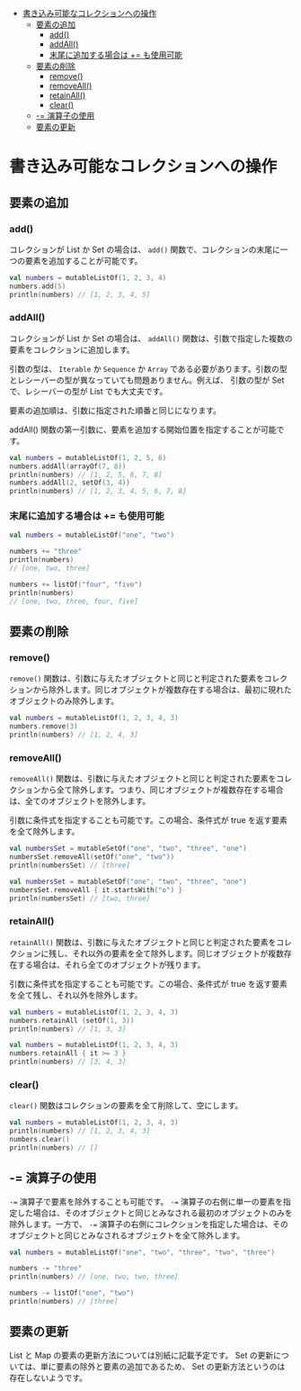 - [書き込み可能なコレクションへの操作](#書き込み可能なコレクションへの操作)
  - [要素の追加](#要素の追加)
    - [add()](#add)
    - [addAll()](#addall)
    - [末尾に追加する場合は += も使用可能](#末尾に追加する場合は--も使用可能)
  - [要素の削除](#要素の削除)
    - [remove()](#remove)
    - [removeAll()](#removeall)
    - [retainAll()](#retainall)
    - [clear()](#clear)
  - [-= 演算子の使用](#--演算子の使用)
  - [要素の更新](#要素の更新)


# 書き込み可能なコレクションへの操作

## 要素の追加

### add()

コレクションが List か Set の場合は、 `add()` 関数で、コレクションの末尾に一つの要素を追加することが可能です。

```kotlin
val numbers = mutableListOf(1, 2, 3, 4)
numbers.add(5)
println(numbers) // [1, 2, 3, 4, 5]
```


### addAll()

コレクションが List か Set の場合は、 `addAll()` 関数は、引数で指定した複数の要素をコレクションに追加します。

引数の型は、 `Iterable` か `Sequence` か `Array` である必要があります。引数の型とレシーバーの型が異なっていても問題ありません。例えば、 引数の型が Set で、レシーバーの型が List でも大丈夫です。

要素の追加順は、引数に指定された順番と同じになります。

addAll() 関数の第一引数に、要素を追加する開始位置を指定することが可能です。

```kotlin
val numbers = mutableListOf(1, 2, 5, 6)
numbers.addAll(arrayOf(7, 8))
println(numbers) // [1, 2, 5, 6, 7, 8]
numbers.addAll(2, setOf(3, 4))
println(numbers) // [1, 2, 3, 4, 5, 6, 7, 8]
```


### 末尾に追加する場合は += も使用可能

```kotlin
val numbers = mutableListOf("one", "two")

numbers += "three"
println(numbers)
// [one, two, three]

numbers += listOf("four", "five")    
println(numbers)
// [one, two, three, four, five]
```


## 要素の削除

### remove()

`remove()` 関数は、引数に与えたオブジェクトと同じと判定された要素をコレクションから除外します。同じオブジェクトが複数存在する場合は、最初に現れたオブジェクトのみ除外します。

```kotlin
val numbers = mutableListOf(1, 2, 3, 4, 3)
numbers.remove(3)
println(numbers) // [1, 2, 4, 3]
```


### removeAll()

`removeAll()` 関数は、引数に与えたオブジェクトと同じと判定された要素をコレクションから全て除外します。つまり、同じオブジェクトが複数存在する場合は、全てのオブジェクトを除外します。

引数に条件式を指定することも可能です。この場合、条件式が true を返す要素を全て除外します。

```kotlin
val numbersSet = mutableSetOf("one", "two", "three", "one")
numbersSet.removeAll(setOf("one", "two"))
println(numbersSet) // [three]

val numbersSet = mutableSetOf("one", "two", "three", "one")
numbersSet.removeAll { it.startsWith("o") }
println(numbersSet) // [two, three]
```


### retainAll()

`retainAll()` 関数は、引数に与えたオブジェクトと同じと判定された要素をコレクションに残し、それ以外の要素を全て除外します。同じオブジェクトが複数存在する場合は、それら全てのオブジェクトが残ります。

引数に条件式を指定することも可能です。この場合、条件式が true を返す要素を全て残し、それ以外を除外します。

```kotlin
val numbers = mutableListOf(1, 2, 3, 4, 3)
numbers.retainAll (setOf(1, 3))
println(numbers) // [1, 3, 3]

val numbers = mutableListOf(1, 2, 3, 4, 3)
numbers.retainAll { it >= 3 }
println(numbers) // [3, 4, 3]
```


### clear()

`clear()` 関数はコレクションの要素を全て削除して、空にします。

```kotlin
val numbers = mutableListOf(1, 2, 3, 4, 3)
println(numbers) // [1, 2, 3, 4, 3]
numbers.clear()
println(numbers) // []
```


## -= 演算子の使用

`-=` 演算子で要素を除外することも可能です。 `-=` 演算子の右側に単一の要素を指定した場合は、そのオブジェクトと同じとみなされる最初のオブジェクトのみを除外します。一方で、 `-=` 演算子の右側にコレクションを指定した場合は、そのオブジェクトと同じとみなされるオブジェクトを全て除外します。

```kotlin
val numbers = mutableListOf("one", "two", "three", "two", "three")

numbers -= "three"
println(numbers) // [one, two, two, three]

numbers -= listOf("one", "two")    
println(numbers) // [three]
```


## 要素の更新

List と Map の要素の更新方法については別紙に記載予定です。 Set の更新については、単に要素の除外と要素の追加であるため、 Set の更新方法というのは存在しないようです。




